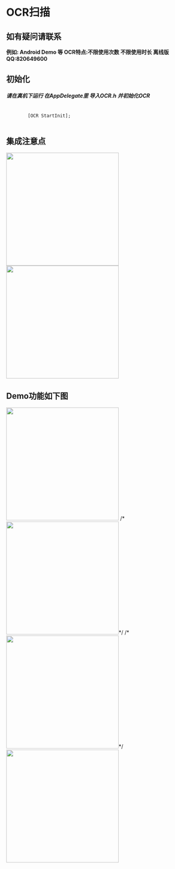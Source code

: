 <h1>OCR扫描</h1>
<h2>如有疑问请联系</h2>
<strong>例如: Android Demo 等 </strong>
<strong>OCR特点:不限使用次数 不限使用时长 离线版 QQ:820649600</strong>
<h2>初始化</h2>
   <h5>请在真机下运行 在AppDelegate里 导入OCR.h 并初始化OCR</h5>
   <code> 
        [OCR StartInit]; 
   </code> 
<h2>集成注意点</h2>
<img src="https://chinafanfan.cn/images/OCRImage/1.png" width=300px >
<img src="https://chinafanfan.cn/images/OCRImage/3.png" width=300px >
<h2>Demo功能如下图</h2>
<img src="https://chinafanfan.cn/images/OCRImage/2.png"  width=300px>
/*<img src="https://chinafanfan.cn/images/OCRImage/IMG_5469.png"  width=300px>*/
/*<img src="https://chinafanfan.cn/images/OCRImage/IMG_5470.png"   width=300px>*/
<img src="https://chinafanfan.cn/images/OCRImage/IMG_5471.png"   width=300px>








